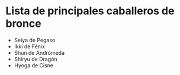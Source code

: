 # Lista de principales caballeros de bronce

* Seiya de Pegaso
* Ikki de Fénix
* Shun de Andrómeda
* Shiryu de Dragón
* Hyoga de Cisne
